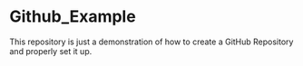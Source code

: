 # Github_Example
This repository is just a demonstration of how to create a GitHub Repository and properly set it up.
